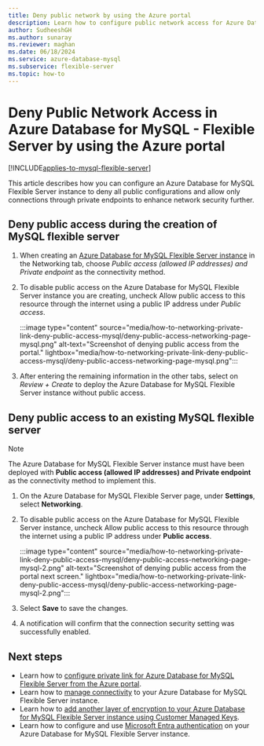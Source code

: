 ```yaml
---
title: Deny public network by using the Azure portal
description: Learn how to configure public network access for Azure Database for MySQL - Flexible Server by using the Azure portal.
author: SudheeshGH
ms.author: sunaray
ms.reviewer: maghan
ms.date: 06/18/2024
ms.service: azure-database-mysql
ms.subservice: flexible-server
ms.topic: how-to
---
```


# Deny Public Network Access in Azure Database for MySQL - Flexible Server by using the Azure portal 

[!INCLUDE[applies-to-mysql-flexible-server](../includes/applies-to-mysql-flexible-server.md)]

This article describes how you can configure an Azure Database for MySQL Flexible Server instance to deny all public configurations and allow only connections through private endpoints to enhance network security further.

## Deny public access during the creation of MySQL flexible server

1. When creating an [Azure Database for MySQL Flexible Server instance](quickstart-create-server-portal.md) in the Networking tab, choose *Public access (allowed IP addresses) and Private endpoint* as the connectivity method.

1. To disable public access on the Azure Database for MySQL Flexible Server instance you are creating, uncheck Allow public access to this resource through the internet using a public IP address under *Public access*.

   :::image type="content" source="media/how-to-networking-private-link-deny-public-access-mysql/deny-public-access-networking-page-mysql.png" alt-text="Screenshot of denying public access from the portal." lightbox="media/how-to-networking-private-link-deny-public-access-mysql/deny-public-access-networking-page-mysql.png":::

1. After entering the remaining information in the other tabs, select on *Review + Create* to deploy the Azure Database for MySQL Flexible Server instance without public access.

## Deny public access to an existing MySQL flexible server

> [!NOTE]  
> The Azure Database for MySQL Flexible Server instance must have been deployed with **Public access (allowed IP addresses) and Private endpoint** as the connectivity method to implement this.

1. On the Azure Database for MySQL Flexible Server page, under **Settings**, select **Networking**.

1. To disable public access on the Azure Database for MySQL Flexible Server instance, uncheck Allow public access to this resource through the internet using a public IP address under **Public access**.

   :::image type="content" source="media/how-to-networking-private-link-deny-public-access-mysql/deny-public-access-networking-page-mysql-2.png" alt-text="Screenshot of denying public access from the portal next screen." lightbox="media/how-to-networking-private-link-deny-public-access-mysql/deny-public-access-networking-page-mysql-2.png":::

1. Select **Save** to save the changes.

1. A notification will confirm that the connection security setting was successfully enabled.

## Next steps

- Learn how to [configure private link for Azure Database for MySQL Flexible Server from the Azure portal](how-to-networking-private-link-portal.md).
- Learn how to [manage connectivity](concepts-networking.md) to your Azure Database for MySQL Flexible Server instance.
- Learn how to [add another layer of encryption to your Azure Database for MySQL Flexible Server instance using Customer Managed Keys](concepts-customer-managed-key.md).
- Learn how to configure and use [Microsoft Entra authentication](concepts-azure-ad-authentication.md) on your Azure Database for MySQL Flexible Server instance.
